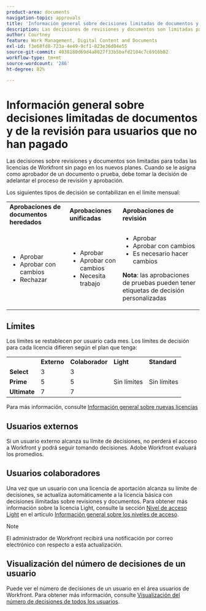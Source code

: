 ```yaml
---
product-area: documents
navigation-topic: approvals
title: 'Información general sobre decisiones limitadas de documentos y de la revisión para usuarios sin pago '
description: Las decisiones de revisiones y documentos son limitadas para todas las licencias de Workfront que no son de pago. Los límites se restablecen por usuario cada mes.
author: Courtney
feature: Work Management, Digital Content and Documents
exl-id: f3e68fd8-723a-4e49-9cf1-823e36d04e55
source-git-commit: 4038180d69d4a8027f33b5bafd2104c7c6916b82
workflow-type: tm+mt
source-wordcount: '286'
ht-degree: 82%

---
```


# Información general sobre decisiones limitadas de documentos y de la revisión para usuarios que no han pagado

Las decisiones sobre revisiones y documentos son limitadas para todas las licencias de Workfront sin pago en los nuevos planes. Cuando se le asigna como aprobador de un documento o prueba, debe tomar la decisión de adelantar el proceso de revisión y aprobación.

Los siguientes tipos de decisión se contabilizan en el límite mensual:

<table>
  <tr>

<td><strong>Aprobaciones de documentos heredados</strong> 
   </td>
   <td><strong>Aprobaciones unificadas</strong> 
   </td>
   <td><strong>Aprobaciones de revisión</strong> 
   </td>
  </tr>
  <tr>
   <td>
   <ul>
   <li>Aprobar</li>
    <li>Aprobar con cambios</li>
     <li>Rechazar</li>
   </ul>
   </td>
   <td>
      <ul>
   <li>Aprobar</li>
    <li>Aprobar con cambios</li>
     <li>Necesita trabajo</li>
   </ul>
   </td>
   <td>
      <ul>
   <li>Aprobar</li>
    <li>Aprobar con cambios</li>
     <li>Es necesario hacer cambios</li>
   </ul>
   <p><strong>Nota</strong>: las aprobaciones de pruebas pueden tener etiquetas de decisión personalizadas</p>
  </tr>
  </tr>
</table>



## Límites

Los límites se restablecen por usuario cada mes. Los límites de decisión para cada licencia difieren según el plan que tenga:

<table>
  <tr>
   <td> 
   </td>
   <td><strong>Externo</strong> 
   </td>
   <td><strong>Colaborador</strong> 
   </td>
   <td><strong>Light</strong> 
   </td>
   <td><strong>Standard</strong> 
   </td>
  </tr>
  <tr>
   <td><strong>Select</strong> 
   </td>
   <td>3 
   </td>
   <td>3 
   </td>
   <td rowspan="3" >Sin límites 
   </td>
   <td rowspan="3" >Sin límites 
   </td>
  </tr>
  <tr>
   <td><strong>Prime</strong> 
   </td>
   <td>5 
   </td>
   <td>5 
   </td>
  </tr>
  <tr>
   <td><strong>Ultimate</strong> 
   </td>
   <td>7 
   </td>
   <td>7 
   </td>
  </tr>
</table>

Para más información, consulte [Información general sobre nuevas licencias](/help/quicksilver/administration-and-setup/add-users/how-access-levels-work/licenses-overview.md)

## Usuarios externos

Si un usuario externo alcanza su límite de decisiones, no perderá el acceso a Workfront y podrá seguir tomando decisiones. Adobe Workfront evaluará los promedios.

## Usuarios colaboradores

Una vez que un usuario con una licencia de aportación alcanza su límite de decisiones, se actualiza automáticamente a la licencia básica con decisiones ilimitadas sobre revisiones y documentos. Para obtener más información sobre la licencia Light, consulte la sección [Nivel de acceso Light](/help/quicksilver/administration-and-setup/add-users/how-access-levels-work/access-level-overview.md) en el artículo [Información general sobre los niveles de acceso](/help/quicksilver/administration-and-setup/add-users/how-access-levels-work/access-level-overview.md).

>[!NOTE]
>
>El administrador de Workfront recibirá una notificación por correo electrónico con respecto a esta actualización.


## Visualización del número de decisiones de un usuario

Puede ver el número de decisiones de un usuario en el área usuarios de Workfront. Para obtener más información, consulte [Visualización del número de decisiones de todos los usuarios](/help/quicksilver/review-and-approve-work/tips-tricks-troubleshooting-approvals/view-number-of-decisions-for-users.md).

